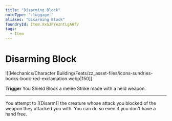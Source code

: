 ```yaml
---
title: "Disarming Block"
noteType: ":luggage:"
aliases: "Disarming Block"
foundryId: Item.XxGJPYezntLgAHfV
tags:
  - Item
---
```


# Disarming Block
![[Mechanics/Character Building/Feats/zz_asset-files/icons-sundries-books-book-red-exclamation.webp|150]]

**Trigger** You Shield Block a melee Strike made with a held weapon.

* * *

You attempt to [[Disarm]] the creature whose attack you blocked of the weapon they attacked you with. You can do so even if you don't have a hand free.
